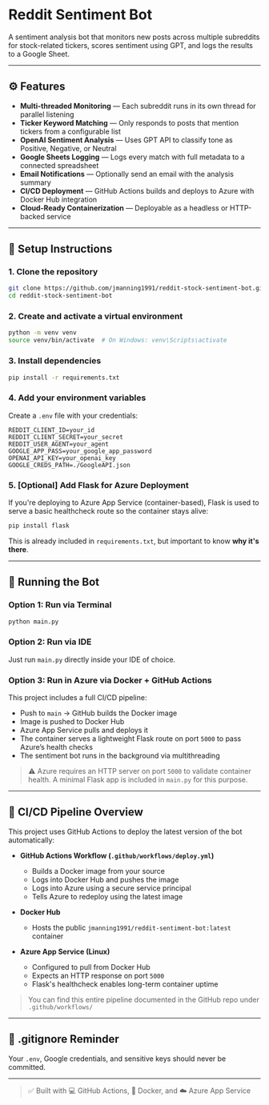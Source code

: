 # Reddit Sentiment Bot

A sentiment analysis bot that monitors new posts across multiple subreddits for stock-related tickers, scores sentiment using GPT, and logs the results to a Google Sheet.

---

## ⚙️ Features

- **Multi-threaded Monitoring** — Each subreddit runs in its own thread for parallel listening
- **Ticker Keyword Matching** — Only responds to posts that mention tickers from a configurable list
- **OpenAI Sentiment Analysis** — Uses GPT API to classify tone as Positive, Negative, or Neutral
- **Google Sheets Logging** — Logs every match with full metadata to a connected spreadsheet
- **Email Notifications** — Optionally send an email with the analysis summary
- **CI/CD Deployment** — GitHub Actions builds and deploys to Azure with Docker Hub integration
- **Cloud-Ready Containerization** — Deployable as a headless or HTTP-backed service

---

## 🚀 Setup Instructions

### 1. Clone the repository
```bash
git clone https://github.com/jmanning1991/reddit-stock-sentiment-bot.git
cd reddit-stock-sentiment-bot
```

### 2. Create and activate a virtual environment
```bash
python -m venv venv
source venv/bin/activate  # On Windows: venv\Scripts\activate
```

### 3. Install dependencies
```bash
pip install -r requirements.txt
```

### 4. Add your environment variables
Create a `.env` file with your credentials:

```env
REDDIT_CLIENT_ID=your_id
REDDIT_CLIENT_SECRET=your_secret
REDDIT_USER_AGENT=your_agent
GOOGLE_APP_PASS=your_google_app_password
OPENAI_API_KEY=your_openai_key
GOOGLE_CREDS_PATH=./GoogleAPI.json
```

### 5. [Optional] Add Flask for Azure Deployment
If you're deploying to Azure App Service (container-based), Flask is used to serve a basic healthcheck route so the container stays alive:
```bash
pip install flask
```
This is already included in `requirements.txt`, but important to know **why it's there**.

---

## 🧪 Running the Bot

### Option 1: Run via Terminal
```bash
python main.py
```

### Option 2: Run via IDE
Just run `main.py` directly inside your IDE of choice.

### Option 3: Run in Azure via Docker + GitHub Actions
This project includes a full CI/CD pipeline:

- Push to `main` → GitHub builds the Docker image
- Image is pushed to Docker Hub
- Azure App Service pulls and deploys it
- The container serves a lightweight Flask route on port `5000` to pass Azure’s health checks
- The sentiment bot runs in the background via multithreading

> ⚠️ Azure requires an HTTP server on port `5000` to validate container health. A minimal Flask app is included in `main.py` for this purpose.

---

## 🔁 CI/CD Pipeline Overview

This project uses GitHub Actions to deploy the latest version of the bot automatically:

- **GitHub Actions Workflow (`.github/workflows/deploy.yml`)**
  - Builds a Docker image from your source
  - Logs into Docker Hub and pushes the image
  - Logs into Azure using a secure service principal
  - Tells Azure to redeploy using the latest image

- **Docker Hub**
  - Hosts the public `jmanning1991/reddit-sentiment-bot:latest` container

- **Azure App Service (Linux)**
  - Configured to pull from Docker Hub
  - Expects an HTTP response on port `5000`
  - Flask's healthcheck enables long-term container uptime

> You can find this entire pipeline documented in the GitHub repo under `.github/workflows/`

---

## 📁 .gitignore Reminder
Your `.env`, Google credentials, and sensitive keys should never be committed.

---

> ✅ Built with 💻 GitHub Actions, 🐋 Docker, and ☁️ Azure App Service

